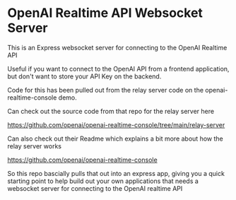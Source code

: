 # OpenAI Realtime API Websocket Server

This is an Express websocket server for connecting to the OpenAI Realtime API

Useful if you want to connect to the OpenAI API from a frontend application, but don't want to store your
API Key on the backend.

Code for this has been pulled out from the relay server code on the openai-realtime-console demo.

Can check out the source code from that repo for the relay server here

https://github.com/openai/openai-realtime-console/tree/main/relay-server

Can also check out their Readme which explains a bit more about how the relay server works

https://github.com/openai/openai-realtime-console

So this repo bascially pulls that out into an express app, giving you a quick starting point to help build out
your own applications that needs a websocket server for connecting to the OpenAI realtime API